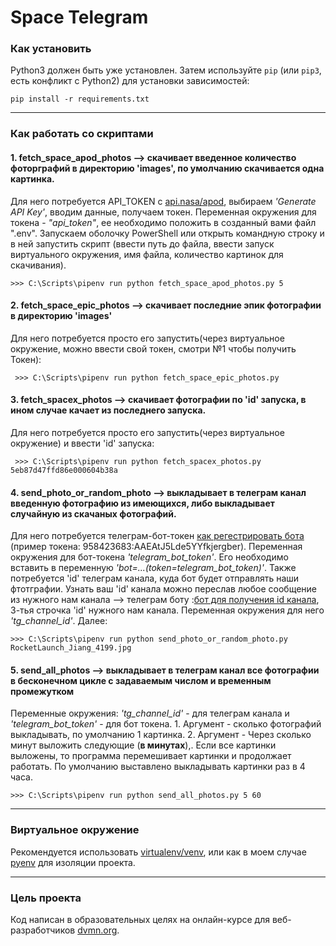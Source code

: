 # Space Telegram


### Как установить

Python3 должен быть уже установлен. 
Затем используйте `pip` (или `pip3`, есть конфликт с Python2) для установки зависимостей:
```
pip install -r requirements.txt
```
------------------------------
### Как работать со скриптами

#### 1. fetch_space_apod_photos --> скачивает введенное количество фоторграфий в директорию 'images', по умолчанию скачивается одна картинка.

Для него потребуется API_TOKEN c [api.nasa/apod](https://api.nasa.gov/#apod), выбираем  *'Generate API Key'*, вводим данные, получаем токен. 
Переменная окружения для токена - *"api_token"*, ее необходимо положить в созданный вами файл ".env".
Запускаем оболочку PowerShell или открыть командную строку и в ней запустить скрипт (ввести путь до файла, ввести запуск виртуального окружения, имя файла,  количество картинок для скачивания).

    >>> C:\Scripts\pipenv run python fetch_space_apod_photos.py 5 

#### 2. fetch_space_epic_photos --> cкачивает последние эпик фотографии в директорию 'images'

Для него потребуется просто его запустить(через виртуальное окружение, можно ввести свой токен, смотри №1 чтобы получить Токен):

     >>> C:\Scripts\pipenv run python fetch_space_epic_photos.py 
    
#### 3. fetch_spacex_photos --> скачивает фотографии по 'id' запуска, в ином случае качает из последнего запуска.

Для него потребуется просто его запустить(через виртуальное окружение) и ввести 'id' запуска:

     >>> C:\Scripts\pipenv run python fetch_spacex_photos.py 5eb87d47ffd86e000604b38a
     
#### 4. send_photo_or_random_photo --> выкладывает в телеграм канал введенную фотографию из имеющихся, либо выкладывает случайную из скачаных фотографий.

Для него потребуется телеграм-бот-токен [как регестрировать бота](https://way23.ru/%D1%80%D0%B5%D0%B3%D0%B8%D1%81%D1%82%D1%80%D0%B0%D1%86%D0%B8%D1%8F-%D0%B1%D0%BE%D1%82%D0%B0-%D0%B2-telegram.html) (пример токена: 958423683:AAEAtJ5Lde5YYfkjergber). Переменная окружения для бот-токена *'telegram_bot_token'*.
Его необходимо вставить в переменную *'bot=...(token=telegram_bot_token)'*. Также потребуется 'id' телеграм канала, куда бот будет отправлять наши фтотграфии. Узнать ваш 'id' канала можно переслав любое сообщение из нужного нам канала --> телеграм боту 
:[бот для получения id канала](https://t.me/getmyid_bot), 3-тья строчка 'id' нужного нам канала. Переменная окружения для него *'tg_channel_id'*. Далее:

    >>> C:\Scripts\pipenv run python send_photo_or_random_photo.py RocketLaunch_Jiang_4199.jpg

#### 5. send_all_photos --> выкладывает в телеграм канал все фотографии в бесконечном цикле с задаваемым числом и временным промежутком

Переменные окружения: *'tg_channel_id'* - для телеграм канала и *'telegram_bot_token'* - для бот токена. 1. Аргумент - сколько фотографий выкладывать, по умолчанию 1 картинка. 2. Аргумент - Через сколько минут выложить следующие (**в минутах**),.
Если все картинки выложены, то программа перемешивает картинки и продолжает работать. По умолчанию выставлено выкладывать картинки раз в 4 часа.

    >>> C:\Scripts\pipenv run python send_all_photos.py 5 60

-------------------------
### Виртуальное окружение

Рекомендуется использовать [virtualenv/venv](https://docs.python.org/3/library/venv.html?highlight=venv#module-venv), или как в моем случае [pyenv](https://docs.python-guide.org/dev/virtualenvs/) для изоляции проекта.

----------------
### Цель проекта
Код написан в образовательных целях на онлайн-курсе для веб-разработчиков [dvmn.org](https://dvmn.org/).
